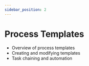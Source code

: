 ```yaml
---
sidebar_position: 2
---
```


# Process Templates

- Overview of process templates
- Creating and modifying templates
- Task chaining and automation
